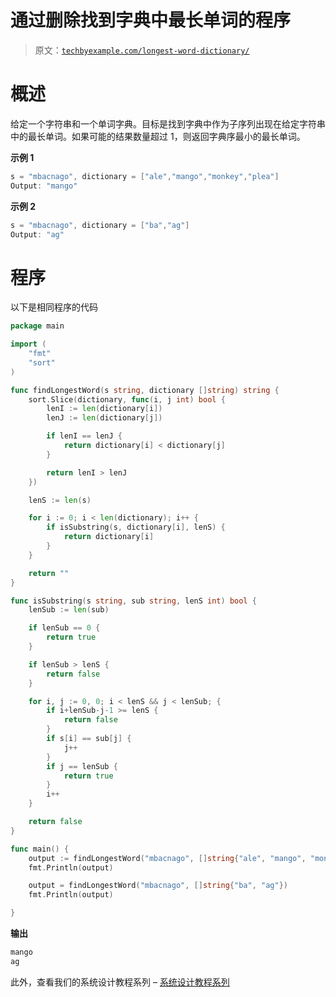 # 通过删除找到字典中最长单词的程序

> 原文：[`techbyexample.com/longest-word-dictionary/`](https://techbyexample.com/longest-word-dictionary/)

# **概述**

给定一个字符串和一个单词字典。目标是找到字典中作为子序列出现在给定字符串中的最长单词。如果可能的结果数量超过 1，则返回字典序最小的最长单词。

**示例 1**

```go
s = "mbacnago", dictionary = ["ale","mango","monkey","plea"]
Output: "mango"
```

**示例 2**

```go
s = "mbacnago", dictionary = ["ba","ag"]
Output: "ag"
```

# **程序**

以下是相同程序的代码

```go
package main

import (
	"fmt"
	"sort"
)

func findLongestWord(s string, dictionary []string) string {
	sort.Slice(dictionary, func(i, j int) bool {
		lenI := len(dictionary[i])
		lenJ := len(dictionary[j])

		if lenI == lenJ {
			return dictionary[i] < dictionary[j]
		}

		return lenI > lenJ
	})

	lenS := len(s)

	for i := 0; i < len(dictionary); i++ {
		if isSubstring(s, dictionary[i], lenS) {
			return dictionary[i]
		}
	}

	return ""
}

func isSubstring(s string, sub string, lenS int) bool {
	lenSub := len(sub)

	if lenSub == 0 {
		return true
	}

	if lenSub > lenS {
		return false
	}

	for i, j := 0, 0; i < lenS && j < lenSub; {
		if i+lenSub-j-1 >= lenS {
			return false
		}
		if s[i] == sub[j] {
			j++
		}
		if j == lenSub {
			return true
		}
		i++
	}

	return false
}

func main() {
	output := findLongestWord("mbacnago", []string{"ale", "mango", "monkey", "plea"})
	fmt.Println(output)

	output = findLongestWord("mbacnago", []string{"ba", "ag"})
	fmt.Println(output)

}
```

**输出**

```go
mango
ag
```

此外，查看我们的系统设计教程系列 – [系统设计教程系列](https://techbyexample.com/system-design-questions/)
